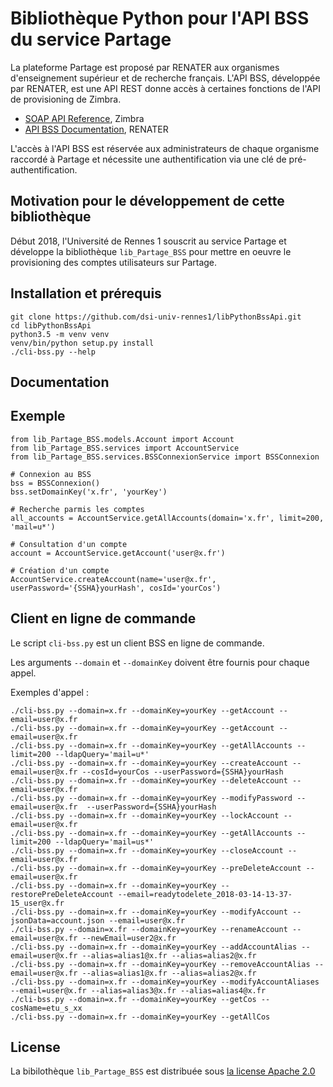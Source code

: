 # Bibliothèque Python pour l'API BSS du service Partage

La plateforme Partage est proposé par RENATER aux organismes 
d'enseignement supérieur et de recherche français. L'API BSS, 
développée par RENATER, est une API REST donne accès à certaines 
fonctions de l'API de provisioning de Zimbra.
* [SOAP API Reference](https://wiki.zimbra.com/wiki/SOAP_API_Reference_Material_Beginning_with_ZCS_8), Zimbra
* [API BSS Documentation](https://dashboard.partage.renater.fr/api_bss_documentation.html), RENATER

L'accès à l'API BSS est réservée aux administrateurs de chaque organisme raccordé à 
Partage et nécessite une authentification via une clé de pré-authentification.

## Motivation pour le développement de cette bibliothèque

Début 2018, l'Université de Rennes 1 souscrit au service Partage et développe la 
bibliothèque `lib_Partage_BSS` pour mettre en oeuvre le provisioning des comptes utilisateurs sur Partage. 

## Installation et prérequis

```
git clone https://github.com/dsi-univ-rennes1/libPythonBssApi.git
cd libPythonBssApi
python3.5 -m venv venv
venv/bin/python setup.py install
./cli-bss.py --help
```

## Documentation

## Exemple

```
from lib_Partage_BSS.models.Account import Account
from lib_Partage_BSS.services import AccountService
from lib_Partage_BSS.services.BSSConnexionService import BSSConnexion

# Connexion au BSS
bss = BSSConnexion()
bss.setDomainKey('x.fr', 'yourKey')

# Recherche parmis les comptes
all_accounts = AccountService.getAllAccounts(domain='x.fr', limit=200, 'mail=u*')

# Consultation d'un compte
account = AccountService.getAccount('user@x.fr')

# Création d'un compte
AccountService.createAccount(name='user@x.fr', userPassword='{SSHA}yourHash', cosId='yourCos')
```

## Client en ligne de commande
Le script `cli-bss.py` est un client BSS en ligne de commande.

Les arguments `--domain` et `--domainKey` doivent être fournis pour chaque appel.

Exemples d'appel :
```
./cli-bss.py --domain=x.fr --domainKey=yourKey --getAccount --email=user@x.fr
./cli-bss.py --domain=x.fr --domainKey=yourKey --getAccount --email=user@x.fr
./cli-bss.py --domain=x.fr --domainKey=yourKey --getAllAccounts --limit=200 --ldapQuery='mail=u*'
./cli-bss.py --domain=x.fr --domainKey=yourKey --createAccount --email=user@x.fr --cosId=yourCos --userPassword={SSHA}yourHash
./cli-bss.py --domain=x.fr --domainKey=yourKey --deleteAccount --email=user@x.fr
./cli-bss.py --domain=x.fr --domainKey=yourKey --modifyPassword --email=user@x.fr  --userPassword={SSHA}yourHash
./cli-bss.py --domain=x.fr --domainKey=yourKey --lockAccount --email=user@x.fr
./cli-bss.py --domain=x.fr --domainKey=yourKey --getAllAccounts --limit=200 --ldapQuery='mail=us*'
./cli-bss.py --domain=x.fr --domainKey=yourKey --closeAccount --email=user@x.fr
./cli-bss.py --domain=x.fr --domainKey=yourKey --preDeleteAccount --email=user@x.fr
./cli-bss.py --domain=x.fr --domainKey=yourKey --restorePreDeleteAccount --email=readytodelete_2018-03-14-13-37-15_user@x.fr
./cli-bss.py --domain=x.fr --domainKey=yourKey --modifyAccount --jsonData=account.json --email=user@x.fr
./cli-bss.py --domain=x.fr --domainKey=yourKey --renameAccount --email=user@x.fr --newEmail=user2@x.fr
./cli-bss.py --domain=x.fr --domainKey=yourKey --addAccountAlias --email=user@x.fr --alias=alias1@x.fr --alias=alias2@x.fr
./cli-bss.py --domain=x.fr --domainKey=yourKey --removeAccountAlias --email=user@x.fr --alias=alias1@x.fr --alias=alias2@x.fr
./cli-bss.py --domain=x.fr --domainKey=yourKey --modifyAccountAliases --email=user@x.fr --alias=alias3@x.fr --alias=alias4@x.fr
./cli-bss.py --domain=x.fr --domainKey=yourKey --getCos --cosName=etu_s_xx
./cli-bss.py --domain=x.fr --domainKey=yourKey --getAllCos
```

## License

La bibilothèque `lib_Partage_BSS` est distribuée sous [la license Apache 2.0](https://www.apache.org/licenses/)
